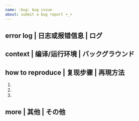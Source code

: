 ```yaml
---
name: :bug: bug issue
about: submit a bug report +_+
---
```


## error log | 日志或报错信息 | ログ

## context | 编译/运行环境 | バックグラウンド

## how to reproduce | 复现步骤 | 再現方法
1.
2.
3.

## more | 其他 | その他
